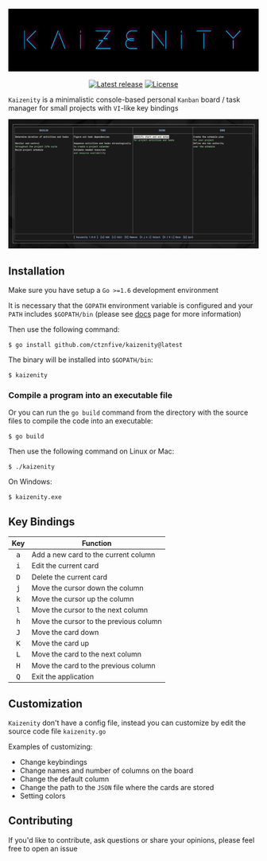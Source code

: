 ![logo](logo.png)

<p align="center">
<a href="https://github.com/ctznfive/kaizenity/releases/latest"><img src="https://img.shields.io/github/v/release/ctznfive/kaizenity" alt="Latest release" /></a>
<a href="https://github.com/ctznfive/kaizenity/blob/main/LICENSE"><img src="https://img.shields.io/github/license/ctznfive/kaizenity" alt="License" /></a>
</p>

`Kaizenity` is a minimalistic console-based personal `Kanban` board / task manager for small projects with `VI`-like key bindings

![screenshot](kaizenity.png)

## Installation
Make sure you have setup a `Go >=1.6` development environment

It is necessary that the `GOPATH` environment variable is configured and your `PATH` includes `$GOPATH/bin` (please see [docs](https://golang.org/doc/code#GOPATH) page for more information)

Then use the following command:

    $ go install github.com/ctznfive/kaizenity@latest

The binary will be installed into `$GOPATH/bin`:

    $ kaizenity
    
### Compile a program into an executable file

Or you can run the `go build` command from the directory with the source files to compile the code into an executable:

    $ go build
    
Then use the following command on Linux or Mac:

    $ ./kaizenity
    
On Windows:
    
    $ kaizenity.exe

## Key Bindings
| Key | Function |
|:---:| --- |
| <kbd>a</kbd> | Add a new card to the current column |
| <kbd>i</kbd> | Edit the current card |
| <kbd>D</kbd> | Delete the current card |
| <kbd>j</kbd> | Move the cursor down the column |
| <kbd>k</kbd> | Move the cursor up the column |
| <kbd>l</kbd> | Move the cursor to the next column |
| <kbd>h</kbd> | Move the cursor to the previous column |
| <kbd>J</kbd> | Move the card down |
| <kbd>K</kbd> | Move the card up |
| <kbd>L</kbd> | Move the card to the next column |
| <kbd>H</kbd> | Move the card to the previous column |
| <kbd>Q</kbd> | Exit the application |

## Customization
`Kaizenity` don't have a config file, instead you can customize by edit the source code file `kaizenity.go`

Examples of customizing:

- Change keybindings
- Change names and number of columns on the board
- Change the default column
- Change the path to the `JSON` file where the cards are stored
- Setting colors

## Contributing
If you'd like to contribute, ask questions or share your opinions, please feel free to open an issue
